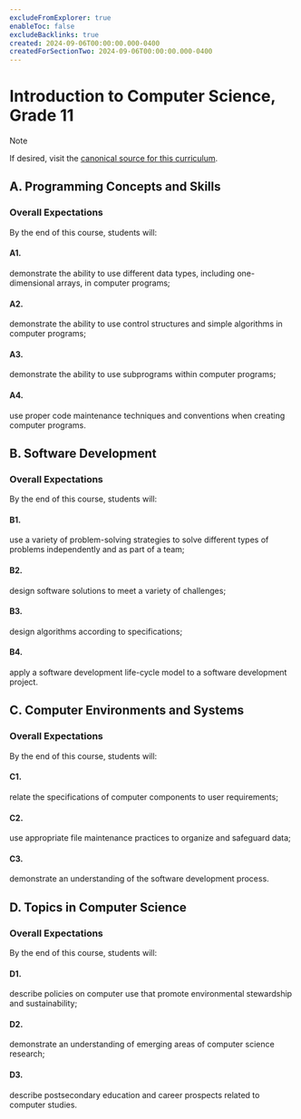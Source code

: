 ```yaml
---
excludeFromExplorer: true
enableToc: false
excludeBacklinks: true
created: 2024-09-06T00:00:00.000-0400
createdForSectionTwo: 2024-09-06T00:00:00.000-0400
---
```

# Introduction to Computer Science, Grade 11

> [!NOTE]
> If desired, visit the [canonical source for this curriculum](https://www.edu.gov.on.ca/eng/curriculum/secondary/computer10to12_2008.pdf#page=41).

## A. Programming Concepts and Skills
### Overall Expectations
By the end of this course, students will: 
#### A1.
demonstrate the ability to use different data types, including one-dimensional arrays, in computer programs;
#### A2.
demonstrate the ability to use control structures and simple algorithms in computer programs;
#### A3.
demonstrate the ability to use subprograms within computer programs;
#### A4.
use proper code maintenance techniques and conventions when creating computer programs.
## B. Software Development
### Overall Expectations
By the end of this course, students will: 
#### B1.
use a variety of problem-solving strategies to solve different types of problems independently and as part of a team;
#### B2.
design software solutions to meet a variety of challenges;
#### B3.
design algorithms according to specifications;
#### B4.
apply a software development life-cycle model to a software development project.
## C. Computer Environments and Systems
### Overall Expectations
By the end of this course, students will: 
#### C1.
relate the specifications of computer components to user requirements;
#### C2.
use appropriate file maintenance practices to organize and safeguard data;
#### C3.
demonstrate an understanding of the software development process.
## D. Topics in Computer Science
### Overall Expectations
By the end of this course, students will: 
#### D1.
describe policies on computer use that promote environmental stewardship and sustainability;
#### D2.
demonstrate an understanding of emerging areas of computer science research;
#### D3.
describe postsecondary education and career prospects related to computer studies.
